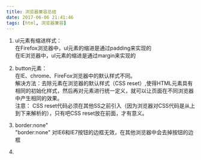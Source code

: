 ```yaml
---
title: 浏览器兼容总结
date: 2017-06-06 21:41:46
tags: [html, 浏览器兼容]
---
```


1. ul元素有缩进样式：  
在Firefox浏览器中，ul元素的缩进是通过padding来实现的  
在IE浏览器中，ul元素的缩进是通过margin来实现的  

2. button元素：  
在IE、chrome、FireFox浏览器中的默认样式不同。    
解决方法：去除元素在浏览器的默认样式（CSS reset）,使得HTML元素具有相同的初始化样式，然后再对元素进行统一定义，就可以让页面在不同浏览器中产生相同的效果。  
注意： CSS reset代码必须在其他SS之前引入（因为浏览器对CSS代码是从上到下来解析的），只有吧CSS reset放在前面，才有意义。

3. border:none"  
"border:none"  对IE6和IE7按钮的边框无效，在其他浏览器中会去掉按钮的边框  


4. 